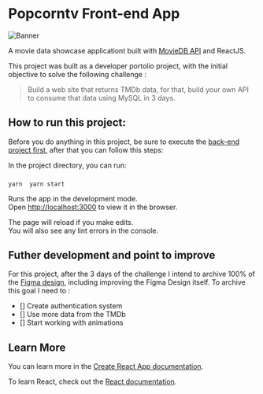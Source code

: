 # Popcorntv Front-end App
![Banner](https://i.imgur.com/J7j0t9G.png)

A movie data showcase applicationt built with [MovieDB API](https://themoviedb.org) and ReactJS.

This project was built as a developer portolio project, with the initial objective to  solve the following challenge :  

> Build a web site that returns TMDb data, for that, build your own API to consume that data using MySQL in 3 days. 

## How to run this project:

Before you do anything in this project, be sure to execute the [back-end project first](https://github.com/DaniloGMattos/popcorntv-backend), after that you can follow this steps: 

In the project directory, you can run:

### 
``
yarn 
yarn start
``

Runs the app in the development mode.\
Open [http://localhost:3000](http://localhost:3000) to view it in the browser.

The page will reload if you make edits.\
You will also see any lint errors in the console.

## Futher development and point to improve

For this  project, after the 3 days of the challenge I intend to archive 100% of the [Figma design](https://www.figma.com/file/6RhE6cOOnR5rd9dCEKlhZP/Untitled?node-id=14%3A188), including improving the Figma Design itself. To archive this goal I need to : 

 - [] Create authentication system 
 - [] Use more data from the TMDb
 - [] Start working with animations


## Learn More

You can learn more in the [Create React App documentation](https://facebook.github.io/create-react-app/docs/getting-started).

To learn React, check out the [React documentation](https://reactjs.org/).
